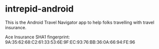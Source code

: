 # intrepid-android


This is the Android Travel Navigator app to help folks travelling with travel insurance.

Ace Insurance SHA1 fingerprint: 9A:35:62:68:C2:61:33:53:6E:9F:EC:93:76:BB:36:0A:66:94:FE:96
